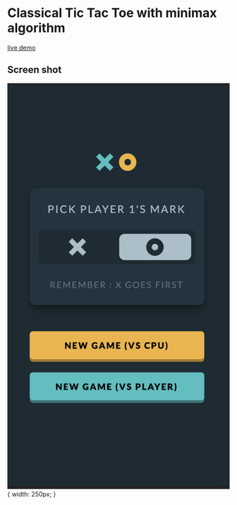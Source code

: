 # Classical Tic Tac Toe with minimax algorithm

[live demo](https://dreamy-nobel-d0ba58.netlify.app/)

## Screen shot

![intro](img/intro.png) { width: 250px; }
